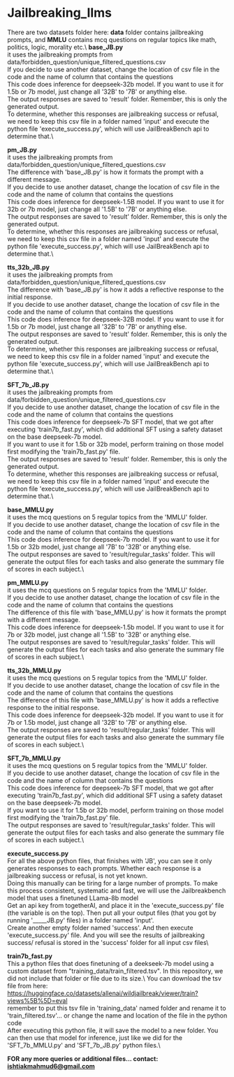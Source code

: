 # Jailbreaking_llms

There are two datasets folder here: **data** folder contains jailbreaking prompts, and **MMLU** contains mcq questions on regular topics like math, politics, logic, morality etc.\\
**base_JB.py**\
it uses the jailbreaking prompts from data/forbidden_question/unique_filtered_questions.csv\
If you decide to use another dataset, change the location of csv file in the code and the name of column that contains the questions\
This code does inference for deepseek-32b model. If you want to use it for 1.5b or 7b model, just change all '32B' to '7B' or anything else.\
The output responses are saved to 'result' folder. Remember, this is only the generated output. \
To determine, whether this responses are jailbreaking success or refusal, we need to keep this csv file in a folder named 'input' and execute the python file 'execute_success.py', which will use JailBreakBench api to determine that.\

**pm_JB.py**\
it uses the jailbreaking prompts from data/forbidden_question/unique_filtered_questions.csv\
The difference with 'base_JB.py' is how it formats the prompt with a different message.\
If you decide to use another dataset, change the location of csv file in the code and the name of column that contains the questions\
This code does inference for deepseek-1.5B model. If you want to use it for 32b or 7b model, just change all '1.5B' to '7B' or anything else.\
The output responses are saved to 'result' folder. Remember, this is only the generated output. \
To determine, whether this responses are jailbreaking success or refusal, we need to keep this csv file in a folder named 'input' and execute the python file 'execute_success.py', which will use JailBreakBench api to determine that.\

**tts_32b_JB.py**\
it uses the jailbreaking prompts from data/forbidden_question/unique_filtered_questions.csv\
The difference with 'base_JB.py' is how it adds a reflective response to the initial response.\
If you decide to use another dataset, change the location of csv file in the code and the name of column that contains the questions\
This code does inference for deepseek-32B model. If you want to use it for 1.5b or 7b model, just change all '32B' to '7B' or anything else.\
The output responses are saved to 'result' folder. Remember, this is only the generated output. \
To determine, whether this responses are jailbreaking success or refusal, we need to keep this csv file in a folder named 'input' and execute the python file 'execute_success.py', which will use JailBreakBench api to determine that.\

**SFT_7b_JB.py**\
it uses the jailbreaking prompts from data/forbidden_question/unique_filtered_questions.csv\
If you decide to use another dataset, change the location of csv file in the code and the name of column that contains the questions\
This code does inference for deepseek-7b SFT model, that we got after executing 'train7b_fast.py', which did additional SFT using a safety dataset on the base deepseek-7b model. \
If you want to use it for 1.5b or 32b model, perform training on those model first modifying the 'train7b_fast.py' file.\
The output responses are saved to 'result' folder. Remember, this is only the generated output. \
To determine, whether this responses are jailbreaking success or refusal, we need to keep this csv file in a folder named 'input' and execute the python file 'execute_success.py', which will use JailBreakBench api to determine that.\

**base_MMLU.py**\
it uses the mcq questions on 5 regular topics from the 'MMLU' folder.\
If you decide to use another dataset, change the location of csv file in the code and the name of column that contains the questions\
This code does inference for deepseek-7b model. If you want to use it for 1.5b or 32b model, just change all '7B' to '32B' or anything else.\
The output responses are saved to 'result/regular_tasks' folder. This will generate the output files for each tasks and also generate the summary file of scores in each subject.\

**pm_MMLU.py**\
it uses the mcq questions on 5 regular topics from the 'MMLU' folder.\
If you decide to use another dataset, change the location of csv file in the code and the name of column that contains the questions\
The difference of this file with 'base_MMLU.py' is how it formats the prompt with a different message.\
This code does inference for deepseek-1.5b model. If you want to use it for 7b or 32b model, just change all '1.5B' to '32B' or anything else.\
The output responses are saved to 'result/regular_tasks' folder. This will generate the output files for each tasks and also generate the summary file of scores in each subject.\

**tts_32b_MMLU.py**\
it uses the mcq questions on 5 regular topics from the 'MMLU' folder.\
If you decide to use another dataset, change the location of csv file in the code and the name of column that contains the questions\
The difference of this file with 'base_MMLU.py' is how it adds a reflective response to the initial response.\
This code does inference for deepseek-32b model. If you want to use it for 7b or 1.5b model, just change all '32B' to '7B' or anything else.\
The output responses are saved to 'result/regular_tasks' folder. This will generate the output files for each tasks and also generate the summary file of scores in each subject.\

**SFT_7b_MMLU.py**\
it uses the mcq questions on 5 regular topics from the 'MMLU' folder.\
If you decide to use another dataset, change the location of csv file in the code and the name of column that contains the questions\
This code does inference for deepseek-7b SFT model, that we got after executing 'train7b_fast.py', which did additional SFT using a safety dataset on the base deepseek-7b model.\
If you want to use it for 1.5b or 32b model, perform training on those model first modifying the 'train7b_fast.py' file.\
The output responses are saved to 'result/regular_tasks' folder. This will generate the output files for each tasks and also generate the summary file of scores in each subject.\

**execute_success.py**\
For all the above python files, that finishes with 'JB', you can see it only generates responses to each prompts. Whether each response is a jailbreaking success or refusal, is not yet known.\
Doing this manually can be tiring for a large number of prompts. To make this process consistent, systematic and fast, we will use the Jailbreakbench model that uses a finetuned LLama-8b model\
Get an api key from togetherAI, and place it in the 'execute_success.py' file (the variable is on the top). Then put all your output files (that you got by running '_____JB.py' files) in a folder named 'input'.\
Create another empty folder named 'success'. And then execute 'execute_success.py' file. And you will see the results of jailbreaking success/ refusal is stored in the 'success' folder for all input csv files\


**train7b_fast.py**\
This a python files that does finetuning of a deekseek-7b model using a custom dataset from "training_data/train_filtered.tsv". In this repository, we did not include that folder or file due to its size.\ 
You can download the tsv file from here: https://huggingface.co/datasets/allenai/wildjailbreak/viewer/train?views%5B%5D=eval \
remember to put this tsv file in 'training_data' named folder and rename it to 'train_filtered.tsv'... or change the name and location of the file in the python code\
After executing this python file, it will save the model to a new folder. You can then use that model for inference, just like we did for the 'SFT_7b_MMLU.py' and 'SFT_7b_JB.py' python files.\



**FOR any more queries or additional files... contact: ishtiakmahmud6@gmail.com**
